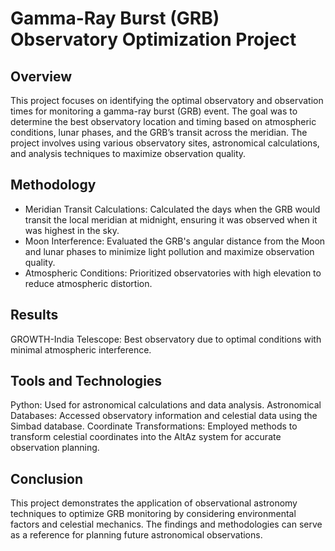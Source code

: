 # Gamma-Ray Burst (GRB) Observatory Optimization Project

## Overview

This project focuses on identifying the optimal observatory and observation times for monitoring a gamma-ray burst (GRB) event. The goal was to determine the best observatory location and timing based on atmospheric conditions, lunar phases, and the GRB’s transit across the meridian. The project involves using various observatory sites, astronomical calculations, and analysis techniques to maximize observation quality.

## Methodology

* Meridian Transit Calculations: Calculated the days when the GRB would transit the local meridian at midnight, ensuring it was observed when it was highest in the sky.
* Moon Interference: Evaluated the GRB's angular distance from the Moon and lunar phases to minimize light pollution and maximize observation quality.
* Atmospheric Conditions: Prioritized observatories with high elevation to reduce atmospheric distortion.
  
## Results

GROWTH-India Telescope: Best observatory due to optimal conditions with minimal atmospheric interference.

## Tools and Technologies

Python: Used for astronomical calculations and data analysis.
Astronomical Databases: Accessed observatory information and celestial data using the Simbad database.
Coordinate Transformations: Employed methods to transform celestial coordinates into the AltAz system for accurate observation planning.

## Conclusion

This project demonstrates the application of observational astronomy techniques to optimize GRB monitoring by considering environmental factors and celestial mechanics. The findings and methodologies can serve as a reference for planning future astronomical observations.

